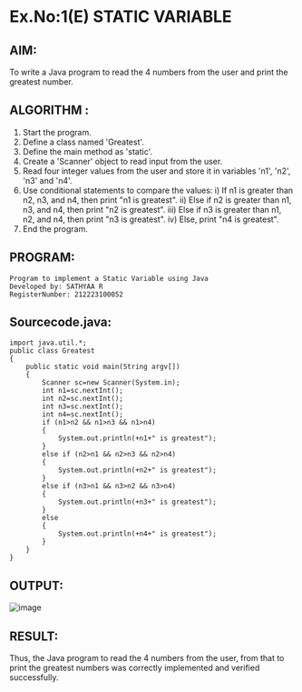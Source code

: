 # Ex.No:1(E)  STATIC VARIABLE

## AIM:
To write a Java program to read the 4 numbers from the user and print the greatest number.

## ALGORITHM :

1.	Start the program.
2.	Define a class named 'Greatest'.
3.	Define the main method as 'static'.
4.	Create a 'Scanner' object to read input from the user.
5.	Read four integer values from the user and store it in variables 'n1', 'n2', 'n3' and 'n4'.
6.	Use conditional statements to compare the values:
i) If n1 is greater than n2, n3, and n4, then print "n1 is greatest".
ii) Else if n2 is greater than n1, n3, and n4, then print "n2 is greatest".
iii) Else if n3 is greater than n1, n2, and n4, then print "n3 is greatest".
iv) Else, print "n4 is greatest".
7.	End the program.


## PROGRAM:

```
Program to implement a Static Variable using Java
Developed by: SATHYAA R
RegisterNumber: 212223100052
```

## Sourcecode.java:

```
import java.util.*;
public class Greatest
{
    public static void main(String argv[])
    {
        Scanner sc=new Scanner(System.in);
        int n1=sc.nextInt();
        int n2=sc.nextInt();
        int n3=sc.nextInt();
        int n4=sc.nextInt();
        if (n1>n2 && n1>n3 && n1>n4)
        {
            System.out.println(+n1+" is greatest");
        }
        else if (n2>n1 && n2>n3 && n2>n4)
        {
            System.out.println(+n2+" is greatest");
        }
        else if (n3>n1 && n3>n2 && n3>n4)
        {
            System.out.println(+n3+" is greatest");
        }
        else
        {
            System.out.println(+n4+" is greatest");
        }
    }
}
```


## OUTPUT:

![image](https://github.com/user-attachments/assets/d4171dc8-7452-407b-a50a-6d3a941b17f5)


## RESULT:
Thus, the Java program to read the 4 numbers from the user, from that to print the greatest numbers was correctly implemented and verified successfully. 

